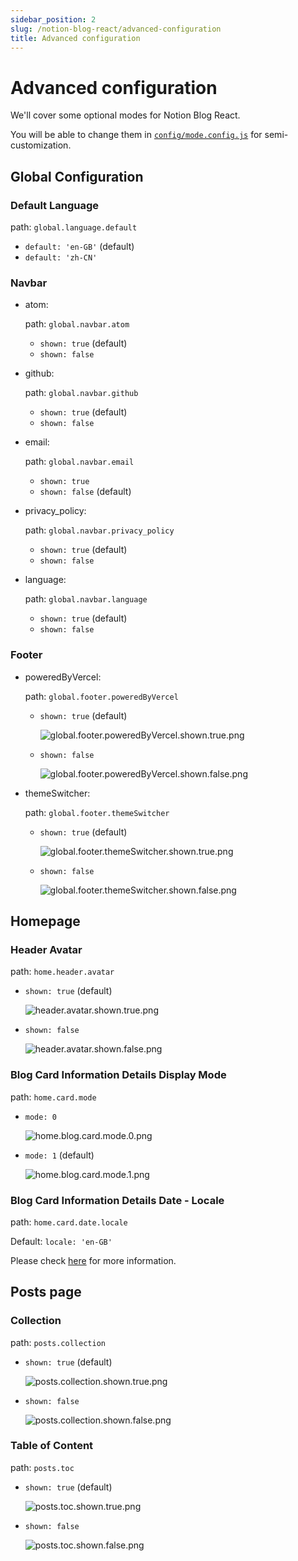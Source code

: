 ```yaml
---
sidebar_position: 2
slug: /notion-blog-react/advanced-configuration
title: Advanced configuration
---
```


# Advanced configuration

We'll cover some optional modes for Notion Blog React.

You will be able to change them in [`config/mode.config.js`](https://github.com/Harry-Yep/Notion-Blog-React/blob/main/config/mode.config.js) for semi-customization.

## Global Configuration

### Default Language

path: `global.language.default`

-   `default: 'en-GB'` (default)
-   `default: 'zh-CN'`

### Navbar

-   atom:

    path: `global.navbar.atom`

    -   `shown: true` (default)
    -   `shown: false`

-   github:

    path: `global.navbar.github`

    -   `shown: true` (default)
    -   `shown: false`

-   email:

    path: `global.navbar.email`

    -   `shown: true`
    -   `shown: false` (default)

-   privacy_policy:

    path: `global.navbar.privacy_policy`

    -   `shown: true` (default)
    -   `shown: false`

-   language:

    path: `global.navbar.language`

    -   `shown: true` (default)
    -   `shown: false`

### Footer

-   poweredByVercel:

    path: `global.footer.poweredByVercel`

    -   `shown: true` (default)

        ![global.footer.poweredByVercel.shown.true.png](/docs/notion-blog-react/advanced-configuration/global.footer.poweredByVercel.shown.true.png)

    -   `shown: false`

        ![global.footer.poweredByVercel.shown.false.png](/docs/notion-blog-react/advanced-configuration/global.footer.poweredByVercel.shown.false.png)

-   themeSwitcher:

    path: `global.footer.themeSwitcher`

    -   `shown: true` (default)

        ![global.footer.themeSwitcher.shown.true.png](/docs/notion-blog-react/advanced-configuration/global.footer.themeSwitcher.shown.true.png)

    -   `shown: false`

        ![global.footer.themeSwitcher.shown.false.png](/docs/notion-blog-react/advanced-configuration/global.footer.themeSwitcher.shown.false.png)

## Homepage

### Header Avatar

path: `home.header.avatar`

-   `shown: true` (default)

    ![header.avatar.shown.true.png](/docs/notion-blog-react/advanced-configuration/header.avatar.shown.true.png)

-   `shown: false`

    ![header.avatar.shown.false.png](/docs/notion-blog-react/advanced-configuration/header.avatar.shown.false.png)

### Blog Card Information Details Display Mode

path: `home.card.mode`

-   `mode: 0`

    ![home.blog.card.mode.0.png](/docs/notion-blog-react/advanced-configuration/home.blog.card.mode.0.png)

-   `mode: 1` (default)

    ![home.blog.card.mode.1.png](/docs/notion-blog-react/advanced-configuration/home.blog.card.mode.1.png)

### Blog Card Information Details Date - Locale

path: `home.card.date.locale`

Default: `locale: 'en-GB'`

Please check [here](https://developer.mozilla.org/en-US/docs/Web/JavaScript/Reference/Global_Objects/Date/toLocaleDateString) for more information.

## Posts page

### Collection

path: `posts.collection`

-   `shown: true` (default)

    ![posts.collection.shown.true.png](/docs/notion-blog-react/advanced-configuration/posts.collection.shown.true.png)

-   `shown: false`

    ![posts.collection.shown.false.png](/docs/notion-blog-react/advanced-configuration/posts.collection.shown.false.png)

### Table of Content

path: `posts.toc`

-   `shown: true` (default)

    ![posts.toc.shown.true.png](/docs/notion-blog-react/advanced-configuration/posts.toc.shown.true.png)

-   `shown: false`

    ![posts.toc.shown.false.png](/docs/notion-blog-react/advanced-configuration/posts.toc.shown.false.png)
